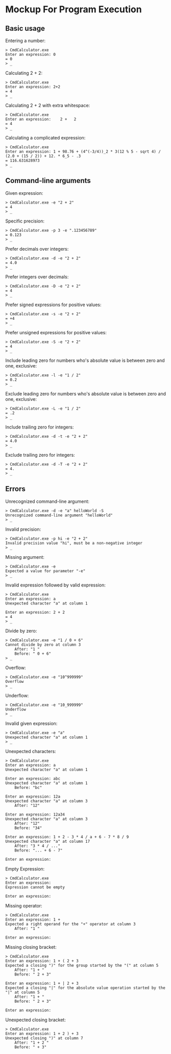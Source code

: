 # Mockup For Program Execution

## Basic usage

Entering a number:
```
> CmdCalculator.exe
Enter an expression: 0
= 0
> _
```

Calculating 2 + 2:
```
> CmdCalculator.exe
Enter an expression: 2+2
= 4
> _
```

Calculating 2 + 2 with extra whitespace:
```
> CmdCalculator.exe
Enter an expression:    2 +   2  
= 4
> _
```

Calculating a complicated expression:
```
> CmdCalculator.exe
Enter an expression: 1 + 98.76 + (4^(-3/4))_2 * 3(12 % 5 - sqrt 4) / (2.0 + (15 / 2)) + 12. * 6_5 - .3
= 116.631628973
> _
```

## Command-line arguments

Given expression:
```
> CmdCalculator.exe -e "2 + 2"
= 4
> _
```

Specific precision:
```
> CmdCalculator.exe -p 3 -e ".123456789"
= 0.123
> _
```

Prefer decimals over integers:
```
> CmdCalculator.exe -d -e "2 + 2"
= 4.0
> _
```

Prefer integers over decimals:
```
> CmdCalculator.exe -D -e "2 + 2"
= 4
> _
```

Prefer signed expressions for positive values:
```
> CmdCalculator.exe -s -e "2 + 2"
= +4
> _
```

Prefer unsigned expressions for positive values:
```
> CmdCalculator.exe -S -e "2 + 2"
= 4
> _
```

Include leading zero for numbers who's absolute value is between zero and one, exclusive:
```
> CmdCalculator.exe -l -e "1 / 2"
= 0.2
> _
```

Exclude leading zero for numbers who's absolute value is between zero and one, exclusive:
```
> CmdCalculator.exe -L -e "1 / 2"
= .2
> _
```

Include trailing zero for integers:
```
> CmdCalculator.exe -d -t -e "2 + 2"
= 4.0
> _
```

Exclude trailing zero for integers:
```
> CmdCalculator.exe -d -T -e "2 + 2"
= 4.
> _
```

## Errors

Unrecognized command-line argument:
```
> CmdCalculator.exe -d -e "a" helloWorld -S
Unrecognized command-line argument "helloWorld"
> _
```

Invalid precision:
```
> CmdCalculator.exe -p hi -e "2 + 2"
Invalid precision value "hi", must be a non-negative integer
> _
```

Missing argument:
```
> CmdCalculator.exe -e
Expected a value for parameter "-e"
> _
```

Invalid expression followed by valid expression:
```
> CmdCalculator.exe
Enter an expression: a
Unexpected character "a" at column 1

Enter an expression: 2 + 2
= 4
> _
```

Divide by zero:
```
> CmdCalculator.exe -e "1 / 0 + 6"
Cannot divide by zero at column 3
	After: "1 "
	Before: " 0 + 6"
> _
```

Overflow:
```
> CmdCalculator.exe -e "10^999999"
Overflow
> _
```

Underflow:
```
> CmdCalculator.exe -e "10_999999"
Underflow
> _
```

Invalid given expression:
```
> CmdCalculator.exe -e "a"
Unexpected character "a" at column 1
> _
```

Unexpected characters:
```
> CmdCalculator.exe
Enter an expression: a
Unexpected character "a" at column 1

Enter an expression: abc
Unexpected character "a" at column 1
	Before: "bc"

Enter an expression: 12a
Unexpected character "a" at column 3
	After: "12"

Enter an expression: 12a34
Unexpected character "a" at column 3
	After: "12"
	Before: "34"

Enter an expression: 1 + 2 - 3 * 4 / a + 6 - 7 * 8 / 9
Unexpected character "a" at column 17
	After: "3 * 4 / ..."
	Before: "... + 6 - 7"

Enter an expression: 
```

Empty Expression:
```
> CmdCalculator.exe
Enter an expression: 
Expression cannot be empty

Enter an expression: 
```

Missing operator:
```
> CmdCalculator.exe
Enter an expression: 1 +
Expected a right operand for the "+" operator at column 3
	After: "1 "

Enter an expression: 
```

Missing closing bracket:
```
> CmdCalculator.exe
Enter an expression: 1 + ( 2 + 3
Expected a closing ")" for the group started by the "(" at column 5
	After: "1 + "
	Before: " 2 + 3"

Enter an expression: 1 + | 2 + 3
Expected a closing "|" for the absolute value operation started by the "|" at column 5
	After: "1 + "
	Before: " 2 + 3"

Enter an expression: 
```

Unexpected closing bracket:
```
> CmdCalculator.exe
Enter an expression: 1 + 2 ) + 3
Unexpected closing ")" at column 7
	After: "1 + 2 "
	Before: " + 3"
```